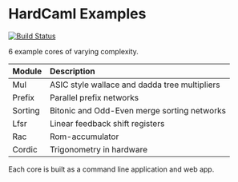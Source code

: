 # HardCaml Examples

[![Build Status](https://travis-ci.org/ujamjar/hardcaml-examples.svg?branch=master)](https://travis-ci.org/ujamjar/hardcaml-examples)

6 example cores of varying complexity.

Module  | Description 
:-------|:-----------
Mul     | ASIC style wallace and dadda tree multipliers
Prefix  | Parallel prefix networks
Sorting | Bitonic and Odd-Even merge sorting networks
Lfsr    | Linear feedback shift registers
Rac     | Rom-accumulator
Cordic  | Trigonometry in hardware

Each core is built as a command line application and web app.
